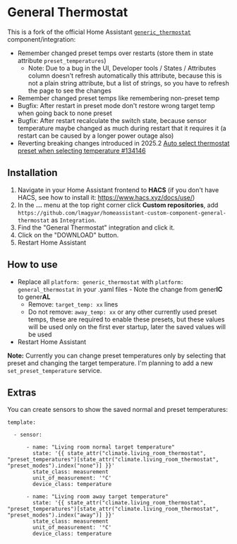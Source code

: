 
# General Thermostat

This is a fork of the official Home Assistant [`generic_thermostat`](https://www.home-assistant.io/integrations/generic_thermostat/) component/integration:

- Remember changed preset temps over restarts (store them in state attribute `preset_temperatures`)
  - Note: Due to a bug in the UI, Developer tools / States / Attributes column doesn't refresh automatically this attribute, because this is not a plain string attribute, but a list of strings, so you have to refresh the page to see the changes
- Remember changed preset temps like remembering non-preset temp
- Bugfix: After restart in preset mode don't restore wrong target temp when going back to none preset
- Bugfix: After restart recalculate the switch state, because sensor temperature maybe changed as much during restart that it requires it (a restart can be caused by a longer power outage also)
- Reverting breaking changes introduced in 2025.2 [Auto select thermostat preset when selecting temperature #134146](https://github.com/home-assistant/core/pull/134146)

## Installation

1. Navigate in your Home Assistant frontend to **HACS** (if you don't have HACS, see how to install it: https://www.hacs.xyz/docs/use/)
1. In the **...** menu at the top right corner click **Custom repositories**,
   add
   `https://github.com/lmagyar/homeassistant-custom-component-general-thermostat`
   as `Integration`.
1. Find the "General Thermostat" integration and click it.
1. Click on the "DOWNLOAD" button.
1. Restart Home Assistant

## How to use

- Replace all `platform: generic_thermostat` with `platform: general_thermostat` in your .yaml files - Note the change from gener**IC** to gener**AL**
  - Remove: `target_temp: xx` lines
  - Do not remove: `away_temp: xx` or any other currently used preset temps, these are required to enable these presets, but these values will be used only on the first ever startup, later the saved values will be used
- Restart Home Assistant

**Note:** Currently you can change preset temperatures only by selecting that preset and changing the target temperature. I'm planning to add a new `set_preset_temperature` service.

## Extras

You can create sensors to show the saved normal and preset temperatures:

```
template:

  - sensor:

      - name: "Living room normal target temperature"
        state: '{{ state_attr("climate.living_room_thermostat", "preset_temperatures")[state_attr("climate.living_room_thermostat", "preset_modes").index("none")] }}'
        state_class: measurement
        unit_of_measurement: '°C'
        device_class: temperature

      - name: "Living room away target temperature"
        state: '{{ state_attr("climate.living_room_thermostat", "preset_temperatures")[state_attr("climate.living_room_thermostat", "preset_modes").index("away")] }}'
        state_class: measurement
        unit_of_measurement: '°C'
        device_class: temperature
```

